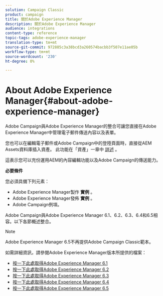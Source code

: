 ```yaml
---
solution: Campaign Classic
product: campaign
title: 關於Adobe Experience Manager
description: 關於Adobe Experience Manager
audience: integrations
content-type: reference
topic-tags: adobe-experience-manager
translation-type: tm+mt
source-git-commit: 972885c3a38bcd3a260574bacbb3f507e11ae05b
workflow-type: tm+mt
source-wordcount: '230'
ht-degree: 0%

---
```



# About Adobe Experience Manager{#about-adobe-experience-manager}

Adobe Campaign與Adobe Experience Manager的整合可讓您直接在Adobe Experience Manager中管理電子郵件傳送內容以及表單。

您也可以在編輯電子郵件或Adobe Campaign中的登陸頁面時，直接從AEM Assets資料庫插入資產。 此功能在「資產」一章中 [詳述](../../integrations/using/sharing-assets-with-adobe-experience-cloud.md) 。

這表示您可以充份運用AEM的內容編輯功能以及Adobe Campaign的傳送能力。

**必要條件**

您必須具備下列元素：

* Adobe Experience Manager製作 **實例** 。
* Adobe Experience Manager發佈 **實例** 。
* Adobe Campaign例項。

Adobe Campaign與Adobe Experience Manager 6.1、6.2、6.3、6.4和6.5相容。以下各節概述整合。

>[!NOTE]
>
>Adobe Experience Manager 6.5不再提供Adobe Campaign Classic範本。

如需詳細資訊，請參閱Adobe Experience Manager版本所提供的檔案：

* [按一下此處取得Adobe Experience Manager 6.1](https://docs.adobe.com/docs/en/aem/6-1/administer/integration/marketing-cloud/campaign/campaignonpremise.html)
* [按一下此處取得Adobe Experience Manager 6.2](https://docs.adobe.com/docs/en/aem/6-2/administer/integration/marketing-cloud/campaign/campaignonpremise.html)
* [按一下此處取得Adobe Experience Manager 6.3](https://helpx.adobe.com/experience-manager/6-3/sites/administering/using/campaignonpremise.html)
* [按一下此處取得Adobe Experience Manager 6.4](https://helpx.adobe.com/experience-manager/6-4/sites/administering/using/campaignonpremise.html)
* [按一下此處取得Adobe Experience Manager 6.5](https://helpx.adobe.com/experience-manager/6-5/sites/administering/using/campaignonpremise.html)

